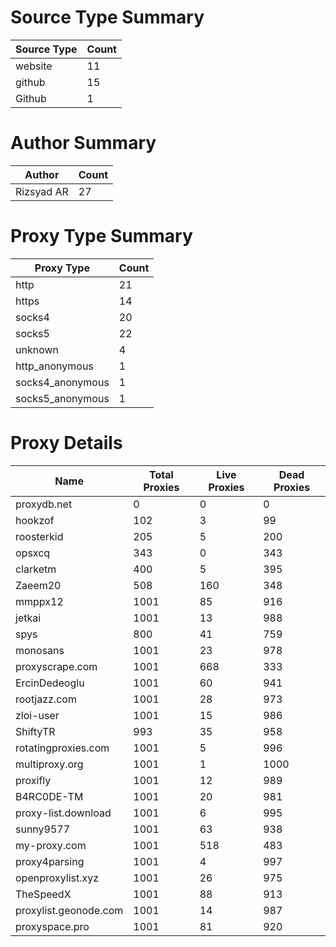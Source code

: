 # Source Type Summary

| Source Type | Count |
|-------------|-------|
| website | 11 |
| github | 15 |
| Github | 1 |


# Author Summary

| Author | Count |
|--------|-------|
| Rizsyad AR | 27 |


# Proxy Type Summary

| Proxy Type | Count |
|------------|-------|
| http | 21 |
| https | 14 |
| socks4 | 20 |
| socks5 | 22 |
| unknown | 4 |
| http_anonymous | 1 |
| socks4_anonymous | 1 |
| socks5_anonymous | 1 |


# Proxy Details

| Name | Total Proxies | Live Proxies | Dead Proxies |
|------|---------------|--------------|---------------|
| proxydb.net | 0 | 0 | 0 |
| hookzof | 102 | 3 | 99 |
| roosterkid | 205 | 5 | 200 |
| opsxcq | 343 | 0 | 343 |
| clarketm | 400 | 5 | 395 |
| Zaeem20 | 508 | 160 | 348 |
| mmppx12 | 1001 | 85 | 916 |
| jetkai | 1001 | 13 | 988 |
| spys | 800 | 41 | 759 |
| monosans | 1001 | 23 | 978 |
| proxyscrape.com | 1001 | 668 | 333 |
| ErcinDedeoglu | 1001 | 60 | 941 |
| rootjazz.com | 1001 | 28 | 973 |
| zloi-user | 1001 | 15 | 986 |
| ShiftyTR | 993 | 35 | 958 |
| rotatingproxies.com | 1001 | 5 | 996 |
| multiproxy.org | 1001 | 1 | 1000 |
| proxifly | 1001 | 12 | 989 |
| B4RC0DE-TM | 1001 | 20 | 981 |
| proxy-list.download | 1001 | 6 | 995 |
| sunny9577 | 1001 | 63 | 938 |
| my-proxy.com | 1001 | 518 | 483 |
| proxy4parsing | 1001 | 4 | 997 |
| openproxylist.xyz | 1001 | 26 | 975 |
| TheSpeedX | 1001 | 88 | 913 |
| proxylist.geonode.com | 1001 | 14 | 987 |
| proxyspace.pro | 1001 | 81 | 920 |
